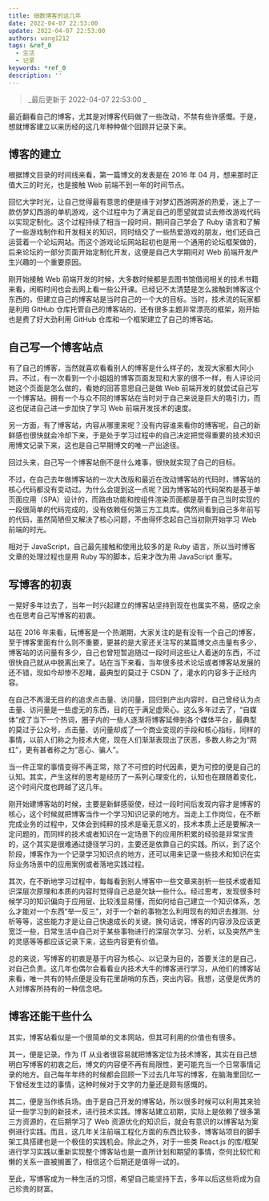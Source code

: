 ```yaml
---
title: 细数博客的这几年
date: 2022-04-07 22:53:00
update: 2022-04-07 22:53:00
authors: wang1212
tags: &ref_0
  - 生活
  - 记录
keywords: *ref_0
description: ''
---
```


> _最后更新于 2022-04-07 22:53:00 _

最近翻看自己的博客，尤其是对博客代码做了一些改动，不禁有些许感慨。于是，想就博客建立以来历经的这几年种种做个回顾并记录下来。

<!-- truncate -->

## 博客的建立

根据博文目录的时间线来看，第一篇博文的发表是在 2016 年 04 月，想来那时正值大三的时光，也是接触 Web 前端不到一年的时间节点。

回忆大学时光，让自己觉得最有意思的便是缘于对梦幻西游网游的热爱，迷上了一款仿梦幻西游的单机游戏，这个过程中为了满足自己的愿望就尝试去修改游戏代码以实现定制化。这个过程持续了相当一段时间，期间自己学会了 Ruby 语言和了解了一些游戏制作和开发相关的知识，同时结交了一些热爱游戏的朋友，他们还自己运营着一个论坛网站。而这个游戏论坛网站起初也是用一个通用的论坛框架做的，后来论坛的一部分页面开始定制化开发，这便是自己大学期间对 Web 前端开发产生兴趣的一个重要原因。

刚开始接触 Web 前端开发的时候，大多数时候都是去图书馆借阅相关的技术书籍来看，闲暇时间也会去网上看一些公开课。已经记不太清楚是怎么接触到博客这个东西的，但建立自己的博客站是当时自己的一个大的目标。当时，技术流的玩家都是利用 GitHub 仓库托管自己的博客站的，还有很多主题非常漂亮的框架，刚开始也是费了好大劲利用 GitHub 仓库和一个框架建立了自己的博客站。

## 自己写一个博客站点

有了自己的博客，当然就喜欢看看别人的博客是什么样子的，发现大家都大同小异。不过，有一次看到一个小姐姐的博客页面发现和大家的很不一样，有人评论问她这个页面是怎么做的，看她的回答意思自己是做 Web 前端开发的就尝试自己写一个博客站。拥有一个与众不同的博客站在当时对于自己来说是巨大的吸引力，而这也促进自己进一步加快了学习 Web 前端开发技术的速度。

另一方面，有了博客站，内容从哪里来呢？没有内容谁来看你的博客呢，自己的新鲜感也很快就会冷却下来，于是处于学习过程中的自己决定把觉得重要的技术知识用博文记录下来，这也是自己早期博文的唯一产出途径。

回过头来，自己写一个博客站倒不是什么难事，很快就实现了自己的目标。

不过，在自己去年做博客站的一次大改版和最近在改动博客站的代码时，博客站的核心代码都没有变动过。为什么会提到这一点呢？因为博客站的代码架构是基于单页面应用（SPA）设计的，而路由功能和按组件渲染页面都是基于自己当时实现的一段很简单的代码完成的，没有依赖任何第三方工具库。偶然间看到自己多年前写的代码，虽然简陋但又解决了核心问题，不由得怀念起自己当初刚开始学习 Web 前端的时光。

相对于 JavaScript，自己最先接触和使用比较多的是 Ruby 语言，所以当时博客文章的处理过程也是用 Ruby 写的脚本，后来才改为用 JavaScript 重写。

## 写博客的初衷

一晃好多年过去了，当年一时兴起建立的博客站坚持到现在也属实不易，感叹之余也在思考自己写博客的初衷。

站在 2016 年来看，玩博客是一个热潮期，大家关注的是有没有一个自己的博客，至于博客里面有什么则不重要，更甚的是大家还关注写的某篇博文点击量有多少，博客站的访问量有多少，自己也曾短暂追随过一段时间这些让人着迷的东西，不过很快自己就从中脱离出来了。站在当下来看，当年很多技术论坛或者博客站发展的还不错，现如今却惨不忍睹，最典型的莫过于 CSDN 了，灌水的内容多于正经内容。

在自己不再漫无目的的追求点击量、访问量，回归到产出内容时，自己曾经认为点击量、访问量是一些虚无的东西，目的在于满足虚荣心。这么多年过去了，“自媒体”成了当下一个热词，圈子内的一些人逐渐将博客延伸到各个媒体平台，最典型的莫过于公众号，点击量、访问量却成了一个商业变现的手段和核心指标，同样的事情，以前人们称之为技术大佬，现在人们渐渐表现出了厌恶，多数人称之为“网红”，更有甚者称之为“恶心、骗人”。

当一件正常的事情变得不再正常，除了不可控的时代因素，更为可控的便是自己的认知。其实，产生这样的思考是经历了一系列心理变化的，认知也在跟随着变化，这个时间尺度也跨越了这几年。

刚开始建博客站的时候，主要是新鲜感驱使，经过一段时间后发现内容才是博客的核心，这个时候就把博客当作一个学习知识记录的地方。当走上工作岗位，在不断完成业务的过程中，又体会到纯粹的技术是毫无意义的，技术本质上还是要解决一定问题的，而同样的技术或者知识在一定场景下的应用所积累的经验是非常宝贵的，这个其实是很难通过捷径学习的，主要还是依靠自己的实践。所以，到了这个阶段，博客作为一个记录学习知识点的地方，还可以用来记录一些技术和知识在实际业务场景中的应用案例或者落地实践过程。

其次，在不断地学习过程中，每每看到别人博客中一些文章来剖析一些技术或者知识深层次原理和本质的内容时觉得自己总是欠缺一些什么。经过思考，发现很多时候学习的知识偏向于应用层、比较浅显易懂，而如何给自己建立一个知识体系，怎么才能对一个东西“举一反三”，对于一个新的事物怎么利用现有的知识去推测、分析等等，这些能力才是让自己快速成长的关键。换句话说，博客的内容涉及应该更宽泛一些，日常生活中自己对于某些事物进行的深层次学习、分析，以及突然产生的灵感等等都应该记录下来，这些内容更有价值。

总的来说，写博客的初衷是基于内容为核心、以记录为目的，首要关注的是自己，对自己负责。这几年也偶尔会看看业内技术大牛的博客进行学习，从他们的博客站来看，唯一共有的特点便是没有花里胡哨的东西，突出内容。我想，这便是优秀的人对博客所持有的一种信念吧。

## 博客还能干些什么

其实，博客站看似是一个很简单的文本网站，但其可利用的价值也有很多。

其一，便是记录。作为 IT 从业者很容易就把博客定位为技术博客，其实在自己想明白写博客的初衷之后，博文的内容便不再有局限性，更可能充当一个日常事情记录的地方。自己每年年终的时候都会回顾一下过去几年写的博客，在脑海里回忆一下曾经发生过的事情，这种时候对于文字的力量还是颇有感慨的。

其二，便是当作练兵场。由于是自己开发的博客站，所以很多时候可以利用其来验证一些学习到的新技术，进行技术实践。博客站建立初期，实际上是依赖了很多第三方资源的，在后期学习了 Web 资源优化的知识后，就会有意识的以博客站为案例进行实践。而且，这几年关注前端工程化方面的东西比较多，博客站项目的脚手架工具搭建也是一个极佳的实践机会。除此之外，对于一些类 React.js 的库/框架进行学习实践以重新实现整个博客站也是一直所计划和期望的事情，奈何比较忙和懒的关系一直被搁置了，相信这个后期还是值得一试的。

至此，写博客成为一种生活的习惯，希望自己能坚持下去，多年以后这些将成为自己珍贵的财富。
